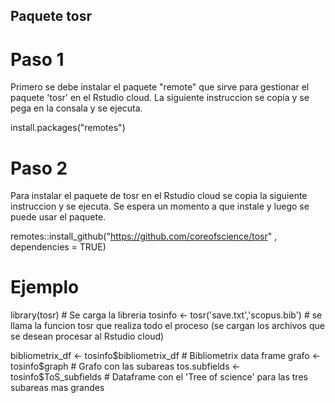 ## Paquete tosr 

# Paso 1
Primero se debe instalar el paquete "remote" que sirve para gestionar el paquete 'tosr' en el Rstudio cloud. La siguiente instruccion se copia y se pega en la consala y se ejecuta. 

install.packages("remotes")

# Paso 2
Para instalar el paquete de tosr en el Rstudio cloud se copia la siguiente instruccion y se ejecuta. Se espera un momento a que instale y luego se puede usar el paquete.  

remotes::install_github("https://github.com/coreofscience/tosr" , dependencies = TRUE)

# Ejemplo
library(tosr)                                # Se carga la libreria 
tosinfo <- tosr('save.txt','scopus.bib')     # se llama la funcion tosr que realiza todo el proceso (se cargan los archivos que se desean procesar al Rstudio cloud)

bibliometrix_df <- tosinfo$bibliometrix_df   # Bibliometrix data frame 
grafo           <- tosinfo$graph             # Grafo con las subareas 
tos.subfields   <- tosinfo$ToS_subfields     # Dataframe con el 'Tree of science' para las tres subareas mas grandes  
